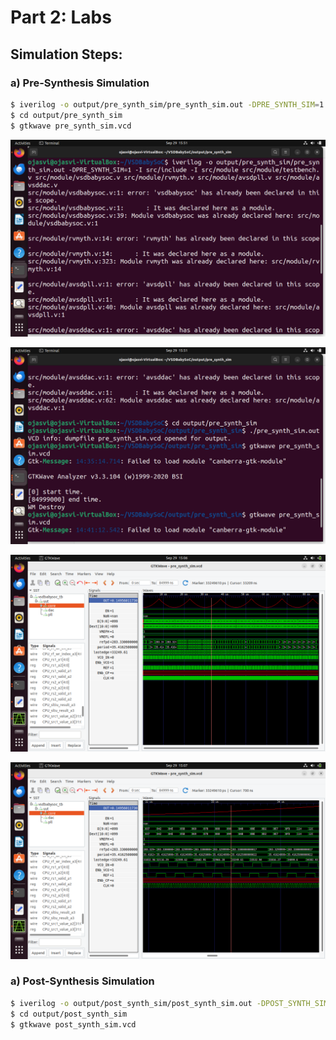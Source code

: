# Part 2: Labs

## Simulation Steps:
### a) Pre-Synthesis Simulation

```bash
$ iverilog -o output/pre_synth_sim/pre_synth_sim.out -DPRE_SYNTH_SIM=1 -I src/include -I src/module src/module/testbench.v src/module/vsdbabysoc.v src/module/rvmyth.v src/module/avsdpll.v src/module/avsddac.v
$ cd output/pre_synth_sim
$ gtkwave pre_synth_sim.vcd
```
![Alt text](IMAGES/3.png)

![Alt text](IMAGES/4.png)

![Alt text](IMAGES/1.png)

![Alt text](IMAGES/2.png)
### a) Post-Synthesis Simulation

```bash
$ iverilog -o output/post_synth_sim/post_synth_sim.out -DPOST_SYNTH_SIM -I src/include -I src/module src/module/testbench.v output/synthesized/vsdbabysoc.synth.v
$ cd output/post_synth_sim
$ gtkwave post_synth_sim.vcd
```

